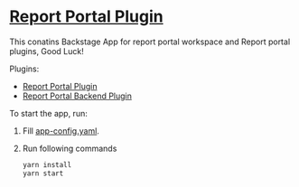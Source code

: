 # [Report Portal Plugin](https://github.com/backstage/community-plugins/tree/main/workspaces/report-portal)

This conatins Backstage App for report portal workspace and Report portal plugins, Good Luck!

Plugins:

- [Report Portal Plugin](./plugins/report-portal/)
- [Report Portal Backend Plugin](./plugins/report-portal-backend/)

To start the app, run:

1. Fill [app-config.yaml](./app-config.yaml).

2. Run following commands
   ```sh
   yarn install
   yarn start
   ```
